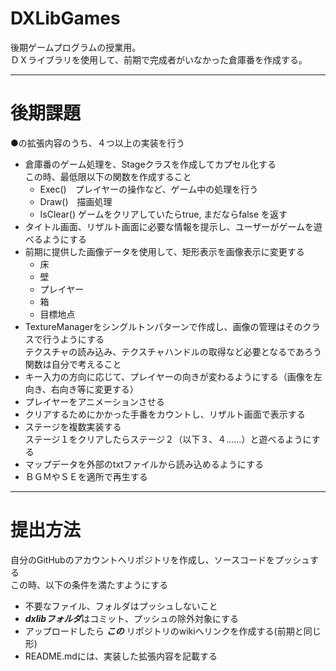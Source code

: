 # DXLibGames
後期ゲームプログラムの授業用。  
ＤＸライブラリを使用して、前期で完成者がいなかった倉庫番を作成する。

---

# 後期課題
●の拡張内容のうち、４つ以上の実装を行う  

- 倉庫番のゲーム処理を、Stageクラスを作成してカプセル化する  
  この時、最低限以下の関数を作成すること
  - Exec()　プレイヤーの操作など、ゲーム中の処理を行う
  - Draw()　描画処理
  - IsClear() ゲームをクリアしていたらtrue, まだならfalse を返す
- タイトル画面、リザルト画面に必要な情報を提示し、ユーザーがゲームを遊べるようにする
- 前期に提供した画像データを使用して、矩形表示を画像表示に変更する  
  - 床
  - 壁
  - プレイヤー
  - 箱
  - 目標地点
- TextureManagerをシングルトンパターンで作成し、画像の管理はそのクラスで行うようにする  
  テクスチャの読み込み、テクスチャハンドルの取得など必要となるであろう関数は自分で考えること
- キー入力の方向に応じて、プレイヤーの向きが変わるようにする（画像を左向き、右向き等に変更する）
- プレイヤーをアニメーションさせる
- クリアするためにかかった手番をカウントし、リザルト画面で表示する
- ステージを複数実装する  
  ステージ１をクリアしたらステージ２（以下３、４……）と遊べるようにする
- マップデータを外部のtxtファイルから読み込めるようにする
- ＢＧＭやＳＥを適所で再生する 

---

# 提出方法
自分のGitHubのアカウントへリポジトリを作成し、ソースコードをプッシュする  
この時、以下の条件を満たすようにする
  - 不要なファイル、フォルダはプッシュしないこと
  - ***dxlibフォルダ***はコミット、プッシュの除外対象にする
  - アップロードしたら ***この*** リポジトリのwikiへリンクを作成する(前期と同じ形)
  - README.mdには、実装した拡張内容を記載する  
